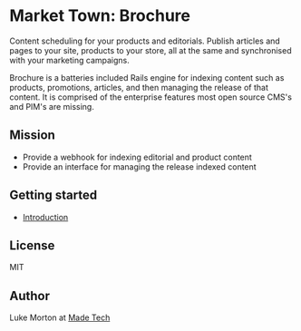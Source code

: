# Market Town: Brochure

Content scheduling for your products and editorials. Publish articles and pages to your site, products to your store, all at the same and synchronised with your marketing campaigns.

Brochure is a batteries included Rails engine for indexing content such as products, promotions, articles, and then managing the release of that content. It is comprised of the enterprise features most open source CMS's and PIM's are missing.

## Mission

 - Provide a webhook for indexing editorial and product content
 - Provide an interface for managing the release indexed content

## Getting started

 - [Introduction](INTRODUCTION.md)

## License

MIT

## Author

Luke Morton at [Made Tech](https://madetech.com)
